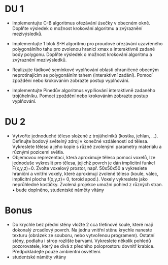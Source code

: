 # DU 1
* Implementujte C-B algoritmus ořezávání úsečky v obecném okně. Doplňte výsledek o
možnost krokování algoritmu a zvýraznění mezivýsledků.

* Implementujte 1 blok S-H algoritmu pro proudové ořezávání uzavřeného
polygonálního tahu pro zvolenou hranici xmax a interaktivně zadané body polygonu.
Doplňte výsledek o možnost krokování algoritmu a zvýraznění mezivýsledků.
* Realizujte řádkové semínkové vyplňování oblasti ohraničené obecným neprotínajícím
se polygonálním tahem (interaktivní zadání). Pomocí zpoždění nebo krokováním
zobrazte postup vyplňování.
* Implementujte Pinedův algoritmus vyplňování interaktivně zadaného trojúhelníku.
Pomocí zpoždění nebo krokováním zobrazte postup vyplňování.

# DU 2
* Vytvořte jednoduché těleso složené z trojúhelníků (kostka, jehlan, ...). Definujte
bodový světelný zdroj v konečné vzdálenosti od tělesa. Vykreslete těleso a jeho kopie
s různě zvolenými parametry materiálu a různými pozicemi světla.
* Objemovou reprezentaci, která aproximuje těleso pomocí voxelů, lze jednoduše
vykreslit pro tělesa, jejichž povrch je dán implicitní funkcí F(x,y,z)=0. Zvolte voxelový prostor, např.
50x50x50 a vykreslete hraniční a vnitřní voxely, které aproximují zvolené těleso
(koule, válec, implicitní plocha f(x,y,z)= 0, toroid apod.). Voxely vykreslete jako
neprůhledné kostičky. Zvolená projekce umožní pohled z různých stran. • bude doplněno, studentské náměty vítány


# Bonus
* Do krychle bez přední stěny vložte 2 cca třetinové koule, které mají dokonalý zrcadlový povrch. Na jednu vnitřní stěnu krychle naneste texturu (obrázek ze souboru, nebo vytvořenou programem). Ostatní stěny, podlahu i strop rozlište barvami. Vykreslete několik pohledů pozorovatele, který se dívá z předního poloprostoru dovnitř krabice. Předpokládejte pouze ambientní osvětlení.
* studentské náměty vítány
